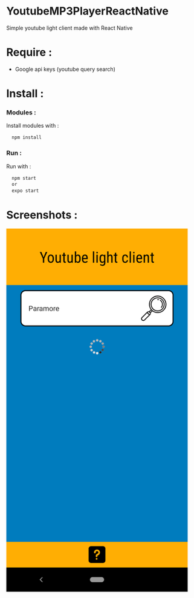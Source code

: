 # YoutubeMP3PlayerReactNative
Simple youtube light client made with React Native

# Require :
- Google api keys (youtube query search)


# Install :

### Modules :
Install modules with :
```bash
  npm install
``` 

### Run :
Run with :
```bash
  npm start
  or 
  expo start
``` 
# Screenshots :

<img src="https://raw.githubusercontent.com/LightAnge/YoutubeMP3PlayerReactNative/main/screenshots/1.png?raw=true" width="480">
